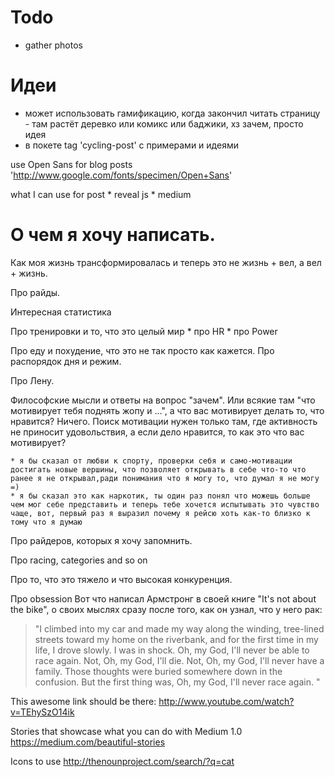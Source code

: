 # Todo

* gather photos

# Идеи
  * может использовать гамификацию, когда закончил читать страницу - там растёт деревко или комикс или баджики, хз зачем, просто идея
  * в покете tag 'cycling-post' с примерами и идеями


use Open Sans for blog posts 'http://www.google.com/fonts/specimen/Open+Sans'

what I can use for post
	* reveal js
	* medium

# О чем я хочу написать.

Как моя жизнь трансформировалась и теперь это не жизнь + вел, а вел + жизнь.

Про райды.

Интересная статистика

Про тренировки и то, что это целый мир
	* про HR
	* про Power

Про еду и похудение, что это не так просто как кажется.
	Про распорядок дня и режим.

Про Лену.

Философские мысли и ответы на вопрос "зачем". Или всякие там "что мотивирует тебя поднять жопу и ...", а что вас мотивирует делать то, что нравится? Ничего. Поиск мотивации нужен только там, где активность не приносит удовольствия, а если дело нравится, то как это что вас мотивирует?

    * я бы сказал от любви к спорту, проверки себя и само-мотивации достигать новые вершины, что позволяет открывать в себе что-то что ранее я не открывал,ради понимания что я могу то, что думал я не могу =)
    * я бы сказал это как наркотик, ты один раз понял что можешь больше чем мог себе представить и теперь тебе хочется испытывать это чувство чаще, вот, первый раз я выразил почему я рейсю хоть как-то близко к тому что я думаю

Про райдеров, которых я хочу запомнить.

Про racing, categories and so on

Про то, что это тяжело и что высокая конкуренция.

Про obsession
Вот что написал Армстронг в своей книге
"It's not about the bike", о своих мыслях сразу после того, как он узнал, что у него рак:

> "I climbed into my car and made my way along the winding, tree-lined streets
> toward my home on the riverbank, and for the first time in my life, I drove
> slowly. I was in shock. Oh, my God, I'll never be able to race again. Not,
> Oh, my God, I'll die. Not, Oh, my God, I'll never have a family. Those
> thoughts were buried somewhere down in the confusion. But the first thing
> was, Oh, my God, I'll never race again. "


This awesome link should be there:
http://www.youtube.com/watch?v=TEhySzO14ik

Stories that showcase what you can do with Medium 1.0
https://medium.com/beautiful-stories

Icons to use
http://thenounproject.com/search/?q=cat
